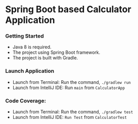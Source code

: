 # Spring Boot based Calculator Application

### Getting Started
* Java 8 is required.
* The project using Spring Boot framework.
* The project is built with Gradle.

### Launch Application
* Launch from Terminal: Run the command, `./gradlew run`
* Launch from IntelliJ IDE: Run `main` from `CalculatorApp`
 
### Code Coverage:
* Launch from Terminal: Run the command, `./gradlew test`
* Launch from IntelliJ IDE: `Run Test` from `CalculatorTest`
